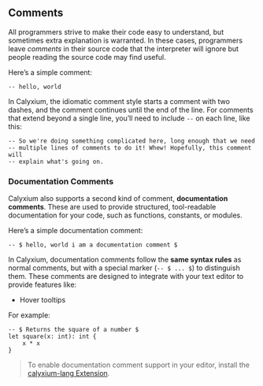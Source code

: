 ## Comments

All programmers strive to make their code easy to understand, but sometimes
extra explanation is warranted. In these cases, programmers leave _comments_ in
their source code that the interpreter will ignore but people reading the source
code may find useful.

Here’s a simple comment:

```calyxium,no
-- hello, world
```

In Calyxium, the idiomatic comment style starts a comment with two dashes, and the
comment continues until the end of the line. For comments that extend beyond a
single line, you’ll need to include `--` on each line, like this:

```calyxium,no
-- So we're doing something complicated here, long enough that we need
-- multiple lines of comments to do it! Whew! Hopefully, this comment will
-- explain what's going on.
```

### Documentation Comments

Calyxium also supports a second kind of comment, **documentation comments**. These are used to provide structured, tool-readable documentation for your code, such as functions, constants, or modules.

Here’s a simple documentation comment:

```calyxium,no
-- $ hello, world i am a documentation comment $
```

In Calyxium, documentation comments follow the **same syntax rules** as normal comments, but with a special marker (`-- $ ... $`) to distinguish them. These comments are designed to integrate with your text editor to provide features like:

- Hover tooltips  

For example:

```calyxium
-- $ Returns the square of a number $
let square(x: int): int {
    x * x
}
```

> To enable documentation comment support in your editor, install the [calyxium-lang Extension](ch01-02-useful-development-tools.md#installing-the-calyxium-lang-extension).

